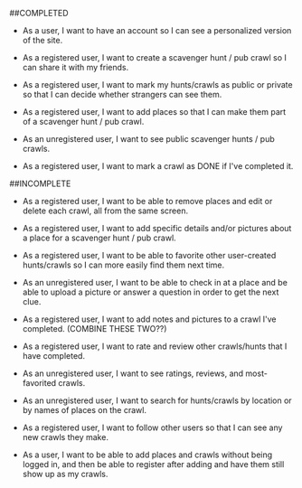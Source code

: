 ##COMPLETED

* As a user, I want to have an account so I can see a personalized version of the site.

* As a registered user, I want to create a scavenger hunt / pub crawl so I can share it with my friends.

* As a registered user, I want to mark my hunts/crawls as public or private so that I can decide whether strangers can see them.

* As a registered user, I want to add places so that I can make them part of a scavenger hunt / pub crawl.

* As an unregistered user, I want to see public scavenger hunts / pub crawls.

* As a registered user, I want to mark a crawl as DONE if I've completed it.

##INCOMPLETE

* As a registered user, I want to be able to remove places and edit or delete each crawl, all from the same screen.

* As a registered user, I want to add specific details and/or pictures about a place for a scavenger hunt / pub crawl.

* As a registered user, I want to be able to favorite other user-created hunts/crawls so I can more easily find them next time.


* As an unregistered user, I want to be able to check in at a place and be able to upload a picture or answer a question in order to get the next clue.

* As a registered user, I want to add notes and pictures to a crawl I've completed.
(COMBINE THESE TWO??)
* As a registered user, I want to rate and review other crawls/hunts that I have completed.

* As an unregistered user, I want to see ratings, reviews, and most-favorited crawls.

* As an unregistered user, I want to search for hunts/crawls by location or by names of places on the crawl.

* As a registered user, I want to follow other users so that I can see any new crawls they make.

* As a user, I want to be able to add places and crawls without being logged in, and then be able to register after adding and have them still show up as my crawls.
